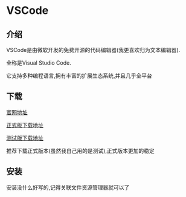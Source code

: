 # VSCode

## 介绍

VSCode是由微软开发的免费开源的代码编辑器(我更喜欢归为文本编辑器).

全称是Visual Studio Code.

它支持多种编程语言,拥有丰富的扩展生态系统,并且几乎全平台

## 下载

[官网地址](https://code.visualstudio.com/)

[正式版下载地址](https://code.visualstudio.com/Download)

[测试版下载地址](https://code.visualstudio.com/insiders/)

推荐下载正式版本(虽然我自己用的是测试),正式版本更加的稳定

## 安装

安装没什么好写的,记得关联文件资源管理器就可以了